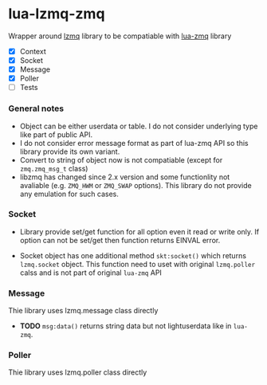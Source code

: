 # lua-lzmq-zmq
Wrapper around [lzmq](https://github.com/zeromq/lzmq) library to be compatiable with [lua-zmq](https://github.com/Neopallium/lua-zmq) library

 * [x] Context
 * [x] Socket
 * [x] Message
 * [x] Poller
 * [ ] Tests

### General notes
* Object can be either userdata or table. I do not consider underlying type like part of public API.
* I do not consider error message format as part of lua-zmq API so this library provide its own variant.
* Convert to string of object now is not compatiable (except for `zmq.zmq_msg_t` class)
* libzmq has changed since 2.x version and some functionlity not avaliable (e.g. `ZMQ_HWM` or `ZMQ_SWAP` options).
This library do not provide any emulation for such cases.

### Socket
* Library provide set/get function for all option even it read or write only.
If option can not be set/get then function returns EINVAL error.

* Socket object has one additional method `skt:socket()` which returns `lzmq.socket` object.
This function need to uset with original `lzmq.poller` calss and is not part of original `lua-zmq` API

### Message
Thie library uses lzmq.message class directly
* **TODO** `msg:data()` returns string data but not lightuserdata like in `lua-zmq`.

### Poller
Thie library uses lzmq.poller class directly
